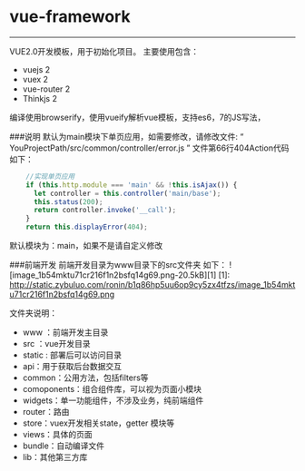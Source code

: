 # vue-framework

----

VUE2.0开发模板，用于初始化项目。
主要使用包含：

 - vuejs 2
 - vuex 2
 - vue-router 2
 - Thinkjs 2

编译使用browserify，使用vueify解析vue模板，支持es6，7的JS写法，

###说明
默认为main模块下单页应用，如需要修改，请修改文件:
“ YouProjectPath/src/common/controller/error.js ”
文件第66行404Action代码如下：
```javascript
    //实现单页应用
    if (this.http.module === 'main' && !this.isAjax()) {
      let controller = this.controller('main/base');
      this.status(200);
      return controller.invoke('__call');
    }
    return this.displayError(404);
```
默认模块为：main，如果不是请自定义修改

###前端开发
前端开发目录为www目录下的src文件夹
如下：
![image_1b54mktu71cr216f1n2bsfq14g69.png-20.5kB][1]
  [1]: http://static.zybuluo.com/ronin/b1q86hp5uu6op9cy5zx4tfzs/image_1b54mktu71cr216f1n2bsfq14g69.png
  
文件夹说明：
- www ：前端开发主目录
- src ：vue开发目录
- static : 部署后可以访问目录
- api：用于获取后台数据交互
- common：公用方法，包括filters等
- comoponents：组合组件库，可以视为页面小模块
- widgets：单一功能组件，不涉及业务，纯前端组件
- router：路由
- store：vuex开发相关state，getter 模块等
- views：具体的页面
- bundle：自动编译文件
- lib：其他第三方库